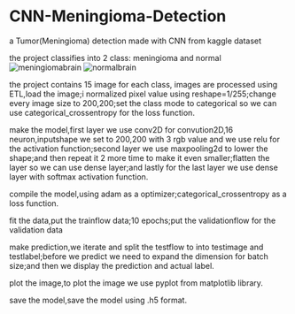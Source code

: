 # CNN-Meningioma-Detection
a Tumor(Meningioma) detection made with CNN from kaggle dataset

the project classifies into 2 class: meningioma and normal
![meningiomabrain](https://github.com/user-attachments/assets/ec59395a-6a68-465f-b6e3-c8cd1276bcc7)
![normalbrain](https://github.com/user-attachments/assets/65d2b679-a889-4600-9e19-57f0027a905f)

the project contains 15 image for each class,
images are processed using ETL,load the image;i normalized pixel value using reshape=1/255;change every image size to 200,200;set the class mode to categorical so we can use categorical_crossentropy for the loss function.

make the model,first layer we use conv2D for convution2D,16 neuron,inputshape we set to 200,200 with 3 rgb value and we use relu for the activation function;second layer we use maxpooling2d to lower the shape;and then repeat it 2 more time to make it even smaller;flatten the layer so we can use dense layer;and lastly for the last layer we use dense layer with softmax activation function.

compile the model,using adam as a optimizer;categorical_crossentropy as a loss function.

fit the data,put the trainflow data;10 epochs;put the validationflow for the validation data

make prediction,we iterate and split the testflow to into testimage and testlabel;before we predict we need to expand the dimension for batch size;and then we display the prediction and actual label.

plot the image,to plot the image we use pyplot from matplotlib library.

save the model,save the model using .h5 format.
